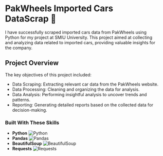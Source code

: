 # PakWheels Imported Cars DataScrap 🚗 
I have successfully scraped imported cars data from PakWheels using Python for my project at SMIU University. This project aimed at collecting and analyzing data related to imported cars, providing valuable insights for the company.

## Project Overview
The key objectives of this project included:

- Data Scraping: Extracting relevant car data from the PakWheels website.
- Data Processing: Cleaning and organizing the data for analysis.
- Data Analysis: Performing insightful analysis to uncover trends and patterns.
- Reporting: Generating detailed reports based on the collected data for decision-making.

### Built With These Skills

- **Python**  ![Python](https://img.shields.io/badge/Python-3776AB?style=for-the-badge&logo=python&logoColor=white)
- **Pandas**  ![Pandas](https://img.shields.io/badge/Pandas-150458?style=for-the-badge&logo=pandas&logoColor=white)
- **BeautifulSoup**  ![BeautifulSoup](https://img.shields.io/badge/BeautifulSoup-FA4616?style=for-the-badge&logo=python&logoColor=white)
- **Requests**  ![Requests](https://img.shields.io/badge/Requests-FF4F00?style=for-the-badge&logo=requests&logoColor=white)
